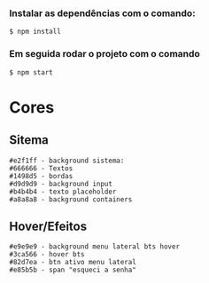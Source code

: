 ### Instalar as dependências com o comando:

```
$ npm install
```

### Em seguida rodar o projeto com o comando

```
$ npm start
```

# Cores

## Sitema

```
#e2f1ff - background sistema:
#666666 - Textos
#1498d5 - bordas
#d9d9d9 - background input
#b4b4b4 - texto placeholder
#a8a8a8 - background containers
```

## Hover/Efeitos

```
#e9e9e9 - background menu lateral bts hover
#3ca566 - hover bts
#82d7ea - btn ativo menu lateral
#e85b5b - span "esqueci a senha"

```
